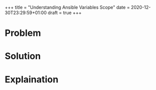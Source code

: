 +++
title = "Understanding Ansible Variables Scope"
date = 2020-12-30T23:29:59+01:00
draft = true
+++

# Problem

# Solution

# Explaination
